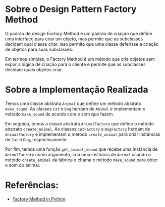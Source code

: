 # Sobre o Design Pattern Factory Method
O padrão de design Factory Method é um padrão de criação que define uma interface para criar um objeto,
mas permite que as subclasses decidam qual classe criar. Isso permite que uma classe deferisse a
criação de objetos para suas subclasses.

Em termos simples, o Factory Method é um método que cria objetos sem expor a lógica de criação para o
cliente e permite que as subclasses decidam quais objetos criar.


# Sobre a Implementação Realizada
Temos uma classe abstrata `Animal` que define um método abstrato `make_sound`. 
As classes `Cat` e `Dog` herdam de `Animal` e implementam o método 
`make_sound` de acordo com o som que fazem.

Em seguida, temos a classe abstrata `AnimalFactory` que define o método 
abstrato `create_animal`. As classes `CatFactory` e `DogFactory` herdam
de `AnimalFactory` e implementam o método `create_animal` para criar
instâncias de `Cat` e `Dog`, respectivamente.

Por fim, temos uma função `get_animal_sound` que recebe uma instância
de `AnimalFactory` como argumento, cria uma instância de `Animal`
usando o método `create_animal` da fábrica e chama o método
`make_sound` para obter o som do animal.


# Referências:
- [Factory Method in Python](https://refactoring.guru/design-patterns/factory-method/python/example)